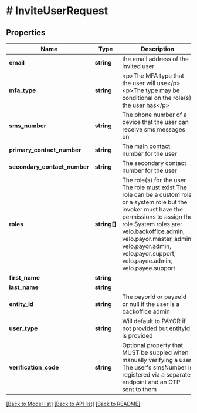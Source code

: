 # # InviteUserRequest

## Properties

Name | Type | Description | Notes
------------ | ------------- | ------------- | -------------
**email** | **string** | the email address of the invited user |
**mfa_type** | **string** | &lt;p&gt;The MFA type that the user will use&lt;/p&gt; &lt;p&gt;The type may be conditional on the role(s) the user has&lt;/p&gt; |
**sms_number** | **string** | The phone number of a device that the user can receive sms messages on |
**primary_contact_number** | **string** | The main contact number for the user |
**secondary_contact_number** | **string** | The secondary contact number for the user | [optional]
**roles** | **string[]** | The role(s) for the user The role must exist The role can be a custom role or a system role but the invoker must have the permissions to assign the role System roles are: velo.backoffice.admin, velo.payor.master_admin, velo.payor.admin, velo.payor.support, velo.payee.admin, velo.payee.support |
**first_name** | **string** |  | [optional]
**last_name** | **string** |  | [optional]
**entity_id** | **string** | The payorId or payeeId or null if the user is a backoffice admin | [optional]
**user_type** | **string** | Will default to PAYOR if not provided but entityId is provided | [optional]
**verification_code** | **string** | Optional property that MUST be suppied when manually verifying a user The user&#39;s smsNumber is registered via a separate endpoint and an OTP sent to them | [optional]

[[Back to Model list]](../../README.md#models) [[Back to API list]](../../README.md#endpoints) [[Back to README]](../../README.md)
